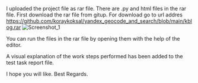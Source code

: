 
I uploaded the project file as rar file.
There are .py and html files in the rar file.
First download the rar file from gitup. For download go to url addres https://github.com/koraykoksal/yandex_geocode_and_search/blob/main/kblog.rar
![Screenshot_1](https://user-images.githubusercontent.com/88422590/130670136-07e8b4a0-55dd-41a1-9ccb-512fcf602910.png)

You can run the files in the rar file by opening them with the help of the editor.

A visual explanation of the work steps performed has been added to the test task report file.

I hope you will like.
Best Regards.
